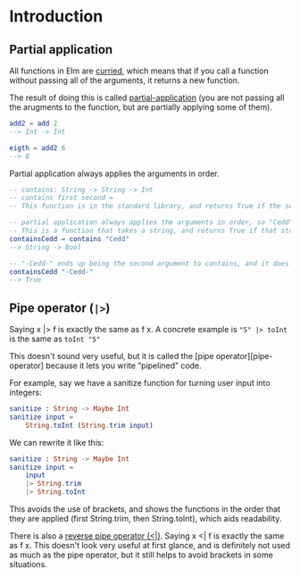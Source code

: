 # Introduction

## Partial application

All functions in Elm are [curried][currying], which means that if you call a function without passing all of the arguments, it returns a new function.

The result of doing this is called [partial-application][partial-application] (you are not passing all the arugments to the function, but are partially applying some of them).

```elm
add2 = add 2
--> Int -> Int

eigth = add2 6
--> 8
```

Partial application always applies the arguments in order.

```elm
-- contains: String -> String -> Int
-- contains first second =
-- This function is in the standard library, and returns True if the second string contains the first one

-- partial application always applies the arguments in order, so "Cedd" becomes the first argument to contains
-- This is a function that takes a string, and returns True if that string contains cedd
containsCedd = contains "Cedd"
--> String -> Bool

-- "-Cedd-" ends up being the second argument to contains, and it does include "Cedd", the first argument
containsCedd "-Cedd-"
--> True
```

## Pipe operator (`|>`)

Saying x |> f is exactly the same as f x. A concrete example is `"5" |> toInt` is the same as `toInt "5"`

This doesn't sound very useful, but it is called the [pipe operator][pipe-operator] because it lets you write “pipelined” code.

For example, say we have a sanitize function for turning user input into integers:

```elm
sanitize : String -> Maybe Int
sanitize input =
    String.toInt (String.trim input)
```

We can rewrite it like this:

```elm
sanitize : String -> Maybe Int
sanitize input =
    input
    |> String.trim
    |> String.toInt
```

This avoids the use of brackets, and shows the functions in the order that they are applied (first String.trim, then String.toInt), which aids readability.

There is also a [reverse pipe operator (<|)][reverse-pipe-operator]. Saying x <| f is exactly the same as f x. This doesn't look very useful at first glance, and is definitely not used as much as the pipe operator, but it still helps to avoid brackets in some situations.

[currying]: https://www.bekk.christmas/post/2020/9/hurry-curry!
[partial-application]: https://www.bekk.christmas/post/2020/10/partial-application-of-functions!
[forward-pipe-operator]: https://package.elm-lang.org/packages/elm/core/latest/Basics#|%3E
[reverse-pipe-operator]: https://package.elm-lang.org/packages/elm/core/latest/Basics#%3C|
